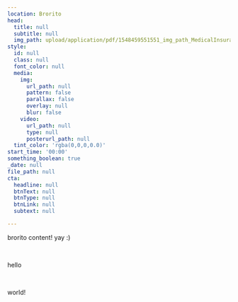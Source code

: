 ```yaml
---
location: Brorito
head:
  title: null
  subtitle: null
  img_path: upload/application/pdf/1548459551551_img_path_MedicalInsuranceIdCard.pdf
style:
  id: null
  class: null
  font_color: null
  media:
    img:
      url_path: null
      pattern: false
      parallax: false
      overlay: null
      blur: false
    video:
      url_path: null
      type: null
      posterurl_path: null
  tint_color: 'rgba(0,0,0,0.0)'
start_time: '00:00'
something_boolean: true
_date: null
file_path: null
cta:
  headline: null
  btnText: null
  btnType: null
  btnLink: null
  subtext: null

---
```



<p>brorito content! yay :)</p>
<p>&nbsp;</p>
<p>hello&nbsp;</p>
<p>&nbsp;</p>
<p>world!</p>


